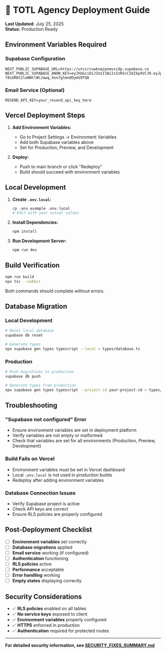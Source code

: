 # 🚀 TOTL Agency Deployment Guide

**Last Updated:** July 25, 2025  
**Status:** Production Ready

## Environment Variables Required

### Supabase Configuration
```env
NEXT_PUBLIC_SUPABASE_URL=https://utvircuwknqzpnmvxidp.supabase.co
NEXT_PUBLIC_SUPABASE_ANON_KEY=eyJhbGciOiJIUzI1NiIsInR5cCI6IkpXVCJ9.eyJpc3MiOiJzdXBhYmFzZSIsInJlZiI6InV0dmlyY3V3a25xenBubXZ4aWRwIiwicm9sZSI6ImFub24iLCJpYXQiOjE3NDYxMDY1NTIsImV4cCI6MjA2MTY4MjU1Mn0.Y9Cb-f8sGR0tZleNWtlWCJawq_Xon7glmnODymV8TQ0
```

### Email Service (Optional)
```env
RESEND_API_KEY=your_resend_api_key_here
```

## Vercel Deployment Steps

1. **Add Environment Variables:**
   - Go to Project Settings → Environment Variables
   - Add both Supabase variables above
   - Set for Production, Preview, and Development

2. **Deploy:**
   - Push to main branch or click "Redeploy"
   - Build should succeed with environment variables

## Local Development

1. **Create `.env.local`:**
   ```bash
   cp .env.example .env.local
   # Edit with your actual values
   ```

2. **Install Dependencies:**
   ```bash
   npm install
   ```

3. **Run Development Server:**
   ```bash
   npm run dev
   ```

## Build Verification

```bash
npm run build
npx tsc --noEmit
```

Both commands should complete without errors.

## Database Migration

### Local Development
```bash
# Reset local database
supabase db reset

# Generate types
npx supabase gen types typescript --local > types/database.ts
```

### Production
```bash
# Push migrations to production
supabase db push

# Generate types from production
npx supabase gen types typescript --project-id your-project-id > types/database.ts
```

## Troubleshooting

### "Supabase not configured" Error
- Ensure environment variables are set in deployment platform
- Verify variables are not empty or malformed
- Check that variables are set for all environments (Production, Preview, Development)

### Build Fails on Vercel
- Environment variables must be set in Vercel dashboard
- Local `.env.local` is not used in production builds
- Redeploy after adding environment variables

### Database Connection Issues
- Verify Supabase project is active
- Check API keys are correct
- Ensure RLS policies are properly configured

## Post-Deployment Checklist

- [ ] **Environment variables** set correctly
- [ ] **Database migrations** applied
- [ ] **Email service** working (if configured)
- [ ] **Authentication** functioning
- [ ] **RLS policies** active
- [ ] **Performance** acceptable
- [ ] **Error handling** working
- [ ] **Empty states** displaying correctly

## Security Considerations

- ✅ **RLS policies** enabled on all tables
- ✅ **No service keys** exposed to client
- ✅ **Environment variables** properly configured
- ✅ **HTTPS** enforced in production
- ✅ **Authentication** required for protected routes

---

**For detailed security information, see [SECURITY_FIXES_SUMMARY.md](SECURITY_FIXES_SUMMARY.md)** 